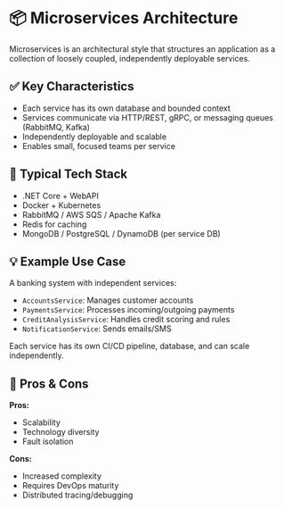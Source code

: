 # 📦 Microservices Architecture

Microservices is an architectural style that structures an application as a collection of loosely coupled, independently deployable services.

## ✅ Key Characteristics

- Each service has its own database and bounded context
- Services communicate via HTTP/REST, gRPC, or messaging queues (RabbitMQ, Kafka)
- Independently deployable and scalable
- Enables small, focused teams per service

## 🧰 Typical Tech Stack

- .NET Core + WebAPI
- Docker + Kubernetes
- RabbitMQ / AWS SQS / Apache Kafka
- Redis for caching
- MongoDB / PostgreSQL / DynamoDB (per service DB)

## 💡 Example Use Case

A banking system with independent services:

- `AccountsService`: Manages customer accounts
- `PaymentsService`: Processes incoming/outgoing payments
- `CreditAnalysisService`: Handles credit scoring and rules
- `NotificationService`: Sends emails/SMS

Each service has its own CI/CD pipeline, database, and can scale independently.

## 🔗 Pros & Cons

**Pros:**
- Scalability
- Technology diversity
- Fault isolation

**Cons:**
- Increased complexity
- Requires DevOps maturity
- Distributed tracing/debugging
